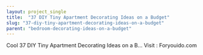 ```yaml
---
layout: project_single
title:  "37 DIY Tiny Apartment Decorating Ideas on a Budget"
slug: "37-diy-tiny-apartment-decorating-ideas-on-a-budget"
parent: "bedroom-decorating-ideas-on-a-budget"
---
```

Cool 37 DIY Tiny Apartment Decorating Ideas on a B… Visit : Foryouido.com